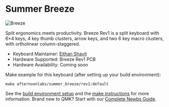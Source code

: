 # Summer Breeze

![Breeze](https://i.imgur.com/O8FJWD6.jpeg)

Split ergonomics meets productivity. Breeze Rev1 is a split keyboard with 6×4 keys, 4 key thumb clusters, arrow keys, and two 6 key macro clusters, with ortholinear column-staggered.

* Keyboard Maintainer: [Eithan Shavit](https://github.com/eithanshavit)
* Hardware Supported: Breeze Rev1 PCB
* Hardware Availability: Coming soon

Make example for this keyboard (after setting up your build environment):

    make afternoonlabs/summer_breeze/rev1:default

See the [build environment setup](https://docs.qmk.fm/#/getting_started_build_tools) and the [make instructions](https://docs.qmk.fm/#/getting_started_make_guide) for more information. Brand new to QMK? Start with our [Complete Newbs Guide](https://docs.qmk.fm/#/newbs).
